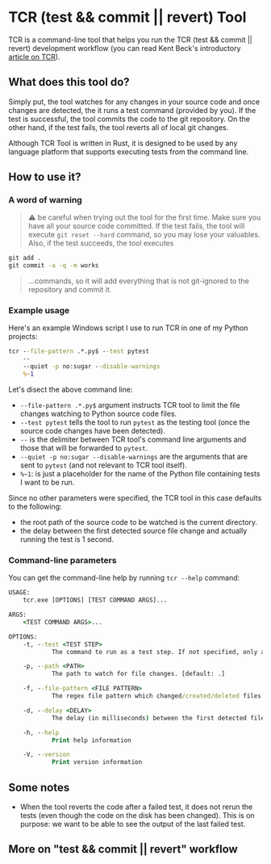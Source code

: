 # TCR (test && commit || revert) Tool

TCR is a command-line tool that helps you run the TCR (test && commit || revert) development workflow (you can read Kent Beck's introductory [article on TCR](https://medium.com/@kentbeck_7670/test-commit-revert-870bbd756864)).

## What does this tool do?

Simply put, the tool watches for any changes in your source code and once changes are detected, the it runs a test command (provided by you). If the test is successful, the tool commits the code to the git repository. On the other hand, if the test fails, the tool reverts all of local git changes.

Although TCR Tool is written in Rust, it is designed to be used by any language platform that supports executing tests from the command line.

## How to use it?

### A word of warning

> :warning: be careful when trying out the tool for the first time. Make sure you have all your source code committed. If the test fails, the tool will execute `git reset --hard` command, so you may lose your valuables. Also, if the test succeeds, the tool executes

```cmd
git add .
git commit -a -q -m works
```

> ...commands, so it will add everything that is not git-ignored to the repository and commit it.

### Example usage

Here's an example Windows script I use to run TCR in one of my Python projects:

```cmd
tcr --file-pattern .*.py$ --test pytest 
    -- 
    --quiet -p no:sugar --disable-warnings 
    %~1
```

Let's disect the above command line:

- `--file-pattern .*.py$` argument instructs TCR tool to limit the file changes watching to Python source code files.
- `--test pytest` tells the tool to run `pytest` as the testing tool (once the source code changes have been detected).
- `--` is the delimiter between TCR tool's command line arguments and those that will be forwarded to `pytest`.
- `--quiet -p no:sugar --disable-warnings` are the arguments that are sent to `pytest` (and not relevant to TCR tool itself).
- `%~1`: is just a placeholder for the name of the Python file containing tests I want to be run.

Since no other parameters were specified, the TCR tool in this case defaults to the following:

- the root path of the source code to be watched is the current directory.
- the delay between the first detected source file change and actually running the test is 1 second.

### Command-line parameters

You can get the command-line help by running `tcr --help` command:

```cmd
USAGE:
    tcr.exe [OPTIONS] [TEST COMMAND ARGS]...

ARGS:
    <TEST COMMAND ARGS>...

OPTIONS:
    -t, --test <TEST STEP>
            The command to run as a test step. If not specified, only a warning will be printedduring the test step.

    -p, --path <PATH>
            The path to watch for file changes. [default: .]

    -f, --file-pattern <FILE PATTERN>
            The regex file pattern which changed/created/deleted files must match to trigger the test step. [default: .*.rs]

    -d, --delay <DELAY>
            The delay (in milliseconds) between the first detected file change and running the test step. [default: 1000]

    -h, --help
            Print help information

    -V, --version
            Print version information
```

## Some notes

- When the tool reverts the code after a failed test, it does not rerun the tests (even though the code on the disk has been changed). This is on purpose: we want to be able to see the output of the last failed test.

## More on "test && commit || revert" workflow

